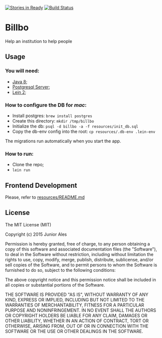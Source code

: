 [![Stories in Ready](https://badge.waffle.io/junior-ales/billbo.svg?label=ready&title=Ready)](http://waffle.io/junior-ales/billbo)
[![Build Status](https://snap-ci.com/junior-ales/billbo/branch/master/build_image)](https://snap-ci.com/junior-ales/billbo/branch/master)

# Billbo

Help an institution to help people

## Usage

### You will need:

- [Java 8](http://www.oracle.com/technetwork/java/javase/downloads/jdk8-downloads-2133151.html);
- [Postgresql Server](http://www.postgresql.org/download);
- [Lein 2](http://leiningen.org);

### How to configure the DB for *mac*:

- Install postgres: `brew install postgres`
- Create this directory: `mkdir /tmp/billbo`
- Initialize the db: `psql -d billbo -a -f resources/init_db.sql`
- Copy the db-env config into the root: `cp resources/.db-env .lein-env`

The migrations run automatically when you start the app.

### How to run:

- Clone the repo;
- `lein run`

## Frontend Development

Please, refer to [resources/README.md](https://github.com/junior-ales/billbo/blob/master/resources/README.md)

## License

The MIT License (MIT)

Copyright (c) 2015 Junior Ales

Permission is hereby granted, free of charge, to any person obtaining a copy
of this software and associated documentation files (the "Software"), to deal
in the Software without restriction, including without limitation the rights
to use, copy, modify, merge, publish, distribute, sublicense, and/or sell
copies of the Software, and to permit persons to whom the Software is
furnished to do so, subject to the following conditions:

The above copyright notice and this permission notice shall be included in all
copies or substantial portions of the Software.

THE SOFTWARE IS PROVIDED "AS IS", WITHOUT WARRANTY OF ANY KIND, EXPRESS OR
IMPLIED, INCLUDING BUT NOT LIMITED TO THE WARRANTIES OF MERCHANTABILITY,
FITNESS FOR A PARTICULAR PURPOSE AND NONINFRINGEMENT. IN NO EVENT SHALL THE
AUTHORS OR COPYRIGHT HOLDERS BE LIABLE FOR ANY CLAIM, DAMAGES OR OTHER
LIABILITY, WHETHER IN AN ACTION OF CONTRACT, TORT OR OTHERWISE, ARISING FROM,
OUT OF OR IN CONNECTION WITH THE SOFTWARE OR THE USE OR OTHER DEALINGS IN THE
SOFTWARE.
